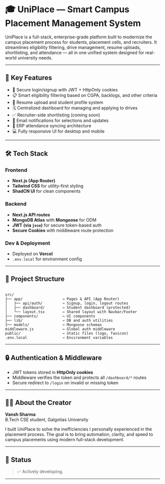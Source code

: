 # 🎓 UniPlace — Smart Campus Placement Management System

UniPlace is a full-stack, enterprise-grade platform built to modernize the campus placement process for students, placement cells, and recruiters. It streamlines eligibility filtering, drive management, resume uploads, shortlisting, and attendance — all in one unified system designed for real-world university needs.

---

## 🚀 Key Features

- 🔐 Secure login/signup with JWT + HttpOnly cookies  
- 📋 Smart eligibility filtering based on CGPA, backlogs, and other criteria  
- 📄 Resume upload and student profile system  
- 🗓️ Centralized dashboard for managing and applying to drives  
- ✅ Recruiter-side shortlisting (coming soon)  
- 📧 Email notifications for selections and updates  
- 🧾 ERP attendance syncing architecture  
- 💻 Fully responsive UI for desktop and mobile  

---

## 🛠 Tech Stack

### Frontend
- **Next.js (App Router)**
- **Tailwind CSS** for utility-first styling  
- **ShadCN UI** for clean components

### Backend
- **Next.js API routes** 
- **MongoDB Atlas** with **Mongoose** for ODM
- **JWT (via `jose`)** for secure token-based auth
- **Secure Cookies** with middleware route protection

### Dev & Deployment
- Deployed on **Vercel**
- `.env.local` for environment config

---

## 📁 Project Structure

```

src/
├── app/                  → Pages & API (App Router)
│   ├── api/auth/         → Signup, login, logout routes
│   ├── dashboard/        → Student dashboard (protected)
│   └── layout.tsx        → Shared layout with Navbar/Footer
├── components/           → UI components
├── lib/                  → DB and auth utilities
├── models/               → Mongoose schemas
middleware.js             → Global auth middleware
public/                   → Static files (logo, favicon)
.env.local                → Environment variables

```

---

## 🔒 Authentication & Middleware

- JWT tokens stored in **HttpOnly cookies**  
- Middleware verifies the token and protects all `/dashboard/*` routes  
- Secure redirect to `/login` on invalid or missing token  

---

## 👨‍💻 About the Creator

**Vansh Sharma**  
B.Tech CSE student, Galgotias University  

I built UniPlace to solve the inefficiencies I personally experienced in the placement process. The goal is to bring automation, clarity, and speed to campus placements using modern full-stack development.

---

## 📌 Status

> ✅ Actively developing.  

---
